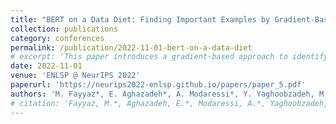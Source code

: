 ```yaml
---
title: "BERT on a Data Diet: Finding Important Examples by Gradient-Based Pruning"
collection: publications
category: conferences
permalink: /publication/2022-11-01-bert-on-a-data-diet
# excerpt: 'This paper introduces a gradient-based approach to identify and prune important training examples for BERT models.'
date: 2022-11-01
venue: 'ENLSP @ NeurIPS 2022'
paperurl: 'https://neurips2022-enlsp.github.io/papers/paper_5.pdf'
authors: 'M. Fayyaz*, E. Aghazadeh*, A. Modaressi*, Y. Yaghoobzadeh, M. T. Pilehvar, S. E. Kahou'
# citation: 'Fayyaz, M.*, Aghazadeh, E.*, Modaressi, A.*, Yaghoobzadeh, Y., Pilehvar, M. T., Kahou, S. E. (2022). &quot;BERT on a Data Diet: Finding Important Examples by Gradient-Based Pruning.&quot; <i>ENLSP @ NeurIPS 2022</i>. *Equal contribution'
---
```


<!-- This paper introduces a gradient-based approach to identify and prune important training examples for BERT models, improving efficiency while maintaining performance.  -->
